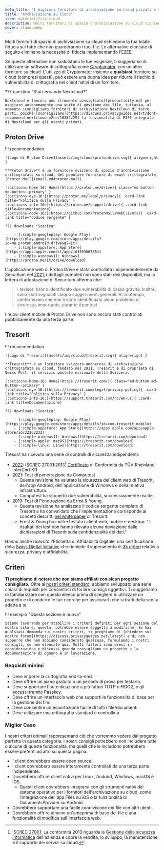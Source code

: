 ```yaml
---
meta_title: "I migliori fornitori di archiviazione su cloud privati e sicuri - Privacy Guides"
title: "Archiviazione su Cloud"
icon: material/file-cloud
description: Molti fornitori di spazio d'archiviazione su cloud richiedono ti richiedono di affidarti al fatto che non guarderanno i tuoi file. Queste sono alternative private!
cover: cloud.webp
---
```


Molti fornitori di spazio di archiviazione su cloud richiedono la tua totale fiducia sul fatto che non guarderanno i tuoi file. Le alternative elencate di seguito eliminano la necessità di fiducia implementando l'E2EE.

Se queste alternative non soddisfano le tue esigenze, ti suggeriamo di utilizzare un software di crittografia come [Cryptomator](encryption.md#cryptomator-cloud), con un altro fornitore su cloud. L'utilizzo di Cryptomator insieme a **qualsiasi** fornitore su cloud (compresi questi), può essere una buona idea per ridurre il rischio di vulnerabilità di crittografia nei client nativi di un fornitore.

??? question "Stai cercando Nextcloud?"

    Nextcloud è [ancora uno strumento consigliato](productivity.md) per ospitare autonomamente una suite di gestione dei file, tuttavia, al momento sconsigliamo fornitori di archiviazione Nextcloud di terze parti, poiché [sconsigliamo](https://discuss.privacyguides.net/t/dont-recommend-nextcloud-e2ee/10352/29) la funzionalità di E2EE integrata di Nextcloud per gli utenti privati.

## Proton Drive

!!! recommendation

    ![Logo di Proton Drive](assets/img/cloud/protondrive.svg){ align=right }
    
    **Proton Drive** è un fornitore svizzero di spazio d'archiviazione crittografato su cloud, del popolare fornitore di email crittografate, [Proton Mail](email.md#proton-mail).
    
    [:octicons-home-16: Home](https://proton.me/drive){ class="md-button md-button--primary" }
    [:octicons-eye-16:](https://proton.me/legal/privacy){ .card-link title="Politica sulla Privacy" }
    [:octicons-info-16:](https://proton.me/support/drive){ .card-link title=Documentazione}
    [:octicons-code-16:](https://github.com/ProtonMail/WebClients){ .card-link title="Codice Sorgente" }
    
    ??? downloads "Scarica"
    
        - [:simple-googleplay: Google Play](https://play.google.com/store/apps/details?id=me.proton.android.drive&gl=It)
        - [:simple-appstore: App Store](https://apps.apple.com/it/app/id1509667851)
        - [:simple-windows11: Windows](https://proton.me/it/drive/download)

L'applicazione web di Proton Drive è stata controllata indipendentemente da Securitum nel [2021](https://proton.me/blog/security-audit-all-proton-apps); i dettagli completi non sono stati resi disponibili, ma la lettera di attestazione di Securitum afferma che:

> I revisori hanno identificato due vulnerabilità di bassa gravità. Inoltre, sono stati segnalati cinque suggerimenti generali. Al contempo, confermiamo che non è stato identificaato alcun problema di sicurezza importante, durante il pentest.

I nuovi client mobile di Proton Drive non sono ancora stati controllati pubblicamente da una terza parte.

## Tresorit

!!! recommendation

    ![Logo di Tresorit](assets/img/cloud/tresorit.svg){ align=right }
    
    **Tresorit** è un fornitore svizzero-ungherese di archiviazione crittografata su cloud, fondato nel 2011. Tresorit è di proprietà di Swiss Post, il servizio postale nazionale della Svizzera.
    
    [:octicons-home-16: Home](https://tresorit.com/){ class="md-button md-button--primary" }
    [:octicons-eye-16:](https://tresorit.com/legal/privacy-policy){ .card-link title="Politica sulla Privacy" }
    [:octicons-info-16:](https://support.tresorit.com/hc/en-us){ .card-link title=Documentazione}
    
    ??? downloads "Scarica"
    
        - [:simple-googleplay: Google Play](https://play.google.com/store/apps/details?id=com.tresorit.mobile)
        - [:simple-appstore: App Store](https://apps.apple.com/app/apple-store/id722163232)
        - [:simple-windows11: Windows](https://tresorit.com/download)
        - [:simple-apple: macOS](https://tresorit.com/download)
        - [:simple-linux: Linux](https://tresorit.com/download)

Tresorit ha ricevuto una serie di controlli di sicurezza indipendenti:

- [2022](https://tresorit.com/blog/tresorit-receives-iso-27001-certification/): ISO/IEC 27001:2013[^1] [Certificato](https://www.certipedia.com/quality_marks/9108644476) di Conformità da TÜV Rheinland InterCert Kft
- [2021](https://tresorit.com/blog/fresh-penetration-testing-confirms-tresorit-security/): Test di penetrazione da Computest
    - Questa revisione ha valutato la sicurezza del client web di Tresorit, dell'app Android, dell'applicazione di Windows e della relativa infrastruttura.
    - Computest ha scoperto due vulnerabilità, successivamente risolte.
- [2019](https://tresorit.com/blog/ernst-young-review-verifies-tresorits-security-architecture/): Test di Penetrazione da Ernst & Young.
    - Questa revisione ha analizzato il codice sorgente completo di Tresorit e ha convalidato che l'implementazione corrisponde ai concetti descritti [nel white paper](https://prodfrontendcdn.azureedge.net/202208011608/tresorit-encryption-whitepaper.pdf) di Tresorit.
    - Ernst & Young ha inoltre testato i client web, mobile e desktop: "I risultati dei test non hanno rilevato alcuna deviazione dalle dichiarazioni di Tresorit sulla confidenzialità dei dati."

Hanno anche ricevuto l'Etichetta di Affidabilità Digitale, una certificazione della [Swiss Digital Initiative](https://www.swiss-digital-initiative.org/digital-trust-label/) che richiede il superamento di [35 criteri](https://digitaltrust-label.swiss/criteria/) relativi a sicurezza, privacy e affidabilità.

## Criteri

**Ti preghiamo di notare che non siamo affiliati con alcun progetto consigliato.** Oltre ai [nostri criteri standard](about/criteria.md), abbiamo sviluppato una serie chiara di requisiti per consentirci di fornire consigli oggettivi. Ti suggeriamo di familiarizzare con questo elenco prima di scegliere di utilizzare un progetto e di condurre le tue ricerche per assicurarti che si tratti della scelta adatta a te.

!!! esempio "Questa sezione è nuova"

    Stiamo lavorando per stabilire i criteri definiti per ogni sezione del nostro sito e, questa, potrebbe essere soggetta a modifiche. Se hai qualsiasi domanda sui nostri criteri, ti preghiamo di [chiedere sul nostro forum](https://discuss.privacyguides.net/latest) e di non supporre che non abbiamo considerato qualcosa, formulando i nostri consigli, se non elencato qui. Molti fattori sono presi in considerazione e discussi quando consigliamo un progetto e la documentazione di ognuno è in lavorazione.

### Requisiti minimi

- Deve imporre la crittografia end-to-end.
- Deve offrire un piano gratuito o un periodo di prova per testarlo.
- Deve supportare l'autenticazione a più fattori TOTP o FIDO2, o gli accessi tramite Passkey.
- Deve offrire un'interfaccia web che supporti le funzionalità di base per la gestione dei file.
- Deve consentire un'esportazione facile di tutti i file/documenti.
- Deve utilizzare una crittografia standard e controllata.

### Miglior Caso

I nostri criteri ottimali rappresentano ciò che vorremmo vedere dal progetto perfetto in questa categoria. I nostri consigli potrebbero non includere tutte o alcune di queste funzionalità, ma quelli che le includono potrebbero essere preferiti ad altri su questa pagina.

- I client dovrebbero essere open source.
- I client dovrebbero essere interamente controllati da una terza parte indipendente.
- Dovrebbero offrire client nativi per Linux, Android, Windows, macOS e iOS.
    - Questi client dovrebbero integrarsi con gli strumenti nativi del sistema operativo per i fornitori dell'archiviazione su cloud, come l'integrazione dell'app Files su iOS o la funzionalità di DocumentsProvider su Android.
- Dovrebbero supportare una facile condivisione dei file con altri utenti.
- Dovrebbero offrire almeno un'anteprima di base dei file e una funzionalità di modifica sull'interfaccia web.

[^1]: [ISO/IEC 27001](https://en.wikipedia.org/wiki/ISO/IEC_27001): La conformità 2013 riguarda la [Gestione della sicurezza informatica](https://en.wikipedia.org/wiki/Information_security_management) dell'azienda e copre la vendita, lo sviluppo, la manutenzione e il supporto dei servizi su cloud.
